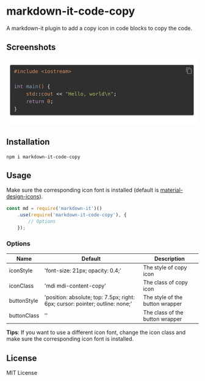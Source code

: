 # markdown-it-code-copy

A markdown-it plugin to add a copy icon in code blocks to copy the code.

## Screenshots

![Screenshot](screenshot.png)


## Installation

```
npm i markdown-it-code-copy
```


## Usage

Make sure the corresponding icon font is installed
(default is [material-design-icons](https://dev.materialdesignicons.com/getting-started/webfont)).

```js
const md = require('markdown-it')()
	.use(require('markdown-it-code-copy'), {
		// Options
	});
```

### Options

| Name      | Default                          | Description            |
| --------- | -------------------------------- | ---------------------- |
| iconStyle | 'font-size: 21px; opacity: 0.4;' | The style of copy icon |
| iconClass | 'mdi mdi-content-copy' | The class of copy icon |
| buttonStyle | 'position: absolute; top: 7.5px; right: 6px; cursor: pointer; outline: none;' | The style of the button wrapper |
| buttonClass | '' | The class of the button wrapper |

**Tips**:
If you want to use a different icon font,
change the icon class and make sure the corresponding icon font is installed.

## License

MIT License
